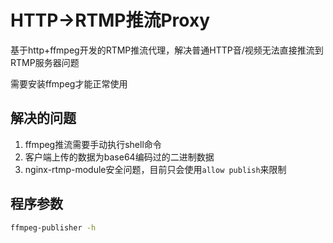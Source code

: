 # HTTP->RTMP推流Proxy
基于http+ffmpeg开发的RTMP推流代理，解决普通HTTP音/视频无法直接推流到RTMP服务器问题

需要安装ffmpeg才能正常使用

## 解决的问题
1. ffmpeg推流需要手动执行shell命令
2. 客户端上传的数据为base64编码过的二进制数据
3. nginx-rtmp-module安全问题，目前只会使用`allow publish`来限制

## 程序参数
```bash
ffmpeg-publisher -h
```

